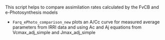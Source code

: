 This script helps to compare assimilation rates calculated by the FvCB and e-Photosynthesis models
- `Farq_ePhoto_comparison_new` plots an A/Cc curve for measured average parameters from IRRI data and using Ac and Aj equations from Vcmax_adj_simple and Jmax_adj_simple

